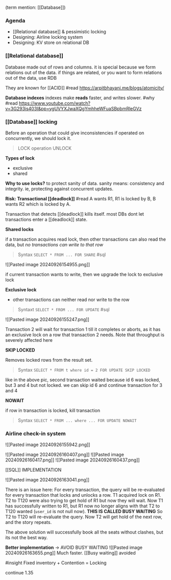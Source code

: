 (term mention: [[Database]])

### Agenda
- [[Relational database]] & pessimistic locking
- Designing: Airline locking system
- Designing: KV store on relational DB

### [[Relational database]]

Database made out of rows and columns. it is special because we form relations out of the data. 
if things are related, or you want to form relations out of the data, use RDB

They are known for [[ACID]] #read
https://arpitbhayani.me/blogs/atomicity/

**Database indexes**
indexes make **reads** faster, and writes slower. #why #read 
https://www.youtube.com/watch?v=3G293is403I&pp=ygUVYXJwaXQgYmhheWFuaSBpbmRleGVz


### [[Database]] locking

Before an operation that could give inconsistencies if operated on concurrently, we should lock it.

> LOCK operation UNLOCK

**Types of lock**
- exclusive
- shared

**Why to use locks?**
to protect sanity of data.
sanity means: consistency and integrity.
ie, protecting against concurrent updates.

**Risk: Transactional [[deadlock]]** #read
A wants R1, R1 is locked by B, B wants R2 which is locked by A.

Transaction that detects [[deadlock]] kills itself. 
most DBs dont let transactions enter a [[deadlock]] state.

**Shared locks**

if a transaction acquires read lock, then other transactions can also read the data, but *no transactions can write to that row*

>Syntax `SELECT * FROM ... FOR SHARE` #sql

![[Pasted image 20240926154955.png]]

if current transaction wants to write, then we upgrade the lock to exclusive lock

**Exclusive lock**
- other transactions can neither read nor write to the row
>Syntaxt `SELECT * FROM ... FOR UPDATE` #sql 

![[Pasted image 20240926155247.png]]

Transaction 2 will wait for transaction 1 till it completes or aborts, as it has an exclusive lock on a row that transaction 2 needs.
Note that throughput is severely affected here

**SKIP LOCKED**

Removes locked rows from the result set.
> Syntax `SELECT * FROM t where id = 2 FOR UPDATE SKIP LOCKED`

like in the above pic, second transaction waited because id 6 was locked, but 3 and 4 but not locked. we can skip id 6 and continue transaction for 3 and 4

**NOWAIT**

if row in transaction is locked, kill transaction
> Syntax `SELECT * FROM ... where ... FOR UPDATE NOWAIT`


### Airline check-in system

![[Pasted image 20240926155942.png]]

![[Pasted image 20240926160407.png]]
![[Pasted image 20240926160417.png]]
![[Pasted image 20240926160437.png]]

[[SQL]] IMPLEMENTATION

![[Pasted image 20240926163041.png]]

There is an issue here:
For every transaction, the query will be re-evaluated for every transaction that locks and unlocks a row.
T1 acquired lock on R1. T2 to T120 were also trying to get hold of R1 but now they will wait.
Now T1 has successfully written to R1, but R1 now no longer aligns with that T2 to T120 wanted (`user_id` is not null now). **THIS IS CALLED BUSY WAITING**
So T2 to T120 will re-evaluate the query. 
Now T2 will get hold of the next row, and the story repeats.

The above solution will successfully book all the seats without clashes, but its not the best way.

**Better implementation** -> AVOID BUSY WAITING
![[Pasted image 20240926163655.png]]
Much faster. [[Busy waiting]] avoided

#insight Fixed inventory + Contention = Locking

continue 1.35